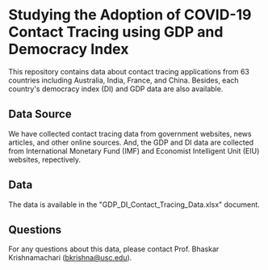 # Studying the Adoption of COVID-19 Contact Tracing using GDP and Democracy Index

This repository contains data about contact tracing applications from 63 countries including Australia, India, France, and China. Besides, each country's democracy index (DI) and GDP data are also available.

## Data Source
We have collected contact tracing data from government websites, news articles, and other online sources. And, the GDP and DI data are collected from International Monetary Fund (IMF) and Economist Intelligent Unit (EIU) websites, repectively.

## Data
The data is available in the "GDP\_DI\_Contact\_Tracing\_Data.xlsx" document. 

## Questions
For any questions about this data, please contact Prof. Bhaskar Krishnamachari (bkrishna@usc.edu). 
